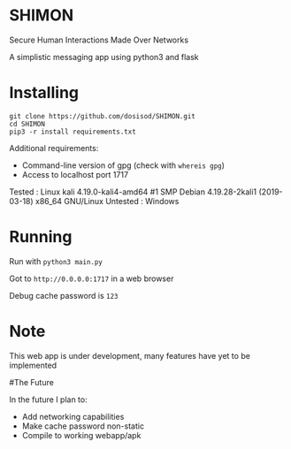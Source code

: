 # SHIMON

Secure Human Interactions Made Over Networks

A simplistic messaging app using python3 and flask

# Installing

```
git clone https://github.com/dosisod/SHIMON.git
cd SHIMON
pip3 -r install requirements.txt
```

Additional requirements:
* Command-line version of gpg (check with `whereis gpg`)
* Access to localhost port 1717

Tested : Linux kali 4.19.0-kali4-amd64 #1 SMP Debian 4.19.28-2kali1 (2019-03-18) x86_64 GNU/Linux
Untested : Windows

# Running

Run with `python3 main.py`

Got to `http://0.0.0.0:1717` in a web browser

Debug cache password is `123`

# Note

This web app is under development, many features have yet to be implemented

#The Future

In the future I plan to:
* Add networking capabilities
* Make cache password non-static
* Compile to working webapp/apk